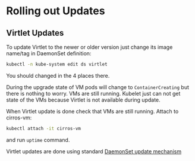 # Rolling out Updates
## Virtlet Updates

To update Virtlet to the newer or older version just change its image name/tag in DaemonSet definition:

```bash
kubectl -n kube-system edit ds virtlet
```

You should changed in the 4 places there.

During the upgrade state of VM pods will change to `ContainerCreating` but there is nothing to worry. VMs are still running. Kubelet just can not get state of the VMs because Virtlet is not available during update.

When Virtlet update is done check that VMs are still running. Attach to cirros-vm:

```bash
kubectl attach -it cirros-vm
```

and run `uptime` command.

Virtlet updates are done using standard [DaemonSet update mechanism](https://kubernetes.io/docs/tasks/manage-daemon/update-daemon-set/)
